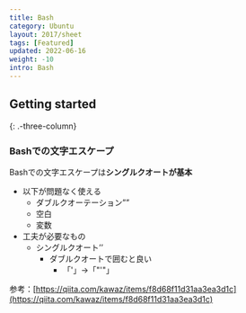 ```yaml
---
title: Bash
category: Ubuntu
layout: 2017/sheet
tags: [Featured]
updated: 2022-06-16
weight: -10
intro: Bash
---
```


Getting started
---------------

{: .-three-column}

### Bashでの文字エスケープ

Bashでの文字エスケープは**シングルクオートが基本**

- 以下が問題なく使える
  - ダブルクオーテーション””
  - 空白
  - 変数
- 工夫が必要なもの
  - シングルクオート’’
    - ダブルクオートで囲むと良い
      - 「'」→「"'"」

参考：[https://qiita.com/kawaz/items/f8d68f11d31aa3ea3d1c](https://qiita.com/kawaz/items/f8d68f11d31aa3ea3d1c)
